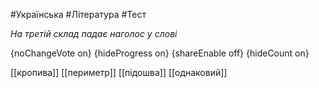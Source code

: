 #Українська #Література #Тест

*На третій склад падає наголос у слові*

{noChangeVote on}
{hideProgress on}
{shareEnable off}
{hideCount on}

[[кропива]]
[[периметр]]
[[підошва]]
[[однаковий]]
